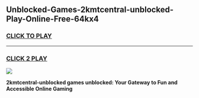 
## Unblocked-Games-2kmtcentral-unblocked-Play-Online-Free-64kx4
<h3>
<a href="https://premium76.site?title=2kmtcentral-unblocked&ref=26A">CLICK TO PLAY</a></h3>
<hr>

<h3>
<a href="https://premium76.site?title=2kmtcentral-unblocked&ref=26A">CLICK 2 PLAY</a>
  
</h3>

<a href="https://premium76.site?title=2kmtcentral-unblocked&ref=26A"><img src="https://clearcache.store/games.png"></a>


**2kmtcentral-unblocked games unblocked: Your Gateway to Fun and Accessible Online Gaming**
